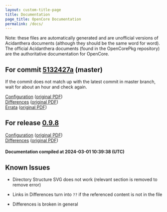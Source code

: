 ```yaml
---
layout: custom-title-page
title: Documentation
page_title: OpenCore Documentation
permalink: /docs/
---
```

Note: these files are automatically generated and are unofficial versions of Acidanthera documents (although they should be the same word for word). The official Acidanthera documents (found in the OpenCorePkg repository) are the authoritative documentation for OpenCore.

## For commit [5132427a](https://github.com/acidanthera/OpenCorePkg/tree/5132427afc853e2db68b38237b599b8dbd0250a6) (master)

If the commit does not match up with the latest commit in master branch, wait for about an hour and check again.

[Configuration](latest/Configuration.html) ([original PDF](https://github.com/acidanthera/OpenCorePkg/blob/5132427afc853e2db68b38237b599b8dbd0250a6/Docs/Configuration.pdf))
<br>
[Differences](latest/Differences.html) ([original PDF](https://github.com/acidanthera/OpenCorePkg/blob/5132427afc853e2db68b38237b599b8dbd0250a6/Docs/Differences/Differences.pdf))
<br>
[Errata](latest/Errata.html) ([original PDF](https://github.com/acidanthera/OpenCorePkg/blob/5132427afc853e2db68b38237b599b8dbd0250a6/Docs/Errata/Errata.pdf))

## For release [0.9.8](https://github.com/acidanthera/OpenCorePkg/tree/0.9.8)

[Configuration](release/Configuration.html) ([original PDF](https://github.com/acidanthera/OpenCorePkg/blob/0.9.8/Docs/Configuration.pdf))
<br>
[Differences](release/Differences.html) ([original PDF](https://github.com/acidanthera/OpenCorePkg/blob/0.9.8/Docs/Differences/Differences.pdf))

#### Documentation compiled at 2024-03-01 10:39:38 (UTC)

## Known Issues

* Directory Structure SVG does not work (relevant section is removed to remove error)

* Links in Differences turn into `??` if the referenced content is not in the file

* Differences is broken in general
